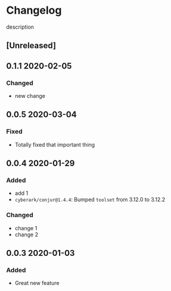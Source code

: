 # Changelog
description
## [Unreleased]

## 0.1.1 2020-02-05

### Changed
- new change

## 0.0.5 2020-03-04

### Fixed
- Totally fixed that important thing

## 0.0.4 2020-01-29

### Added
- add 1
- `cyberark/conjur@1.4.4`: Bumped `toolset` from 3.12.0 to 3.12.2

### Changed
- change 1
- change 2

## 0.0.3 2020-01-03

### Added
- Great new feature
